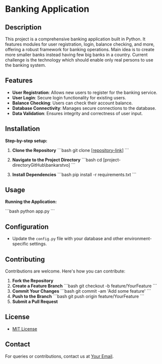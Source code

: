 
# **Banking Application**

## **Description**

This project is a comprehensive banking application built in Python. It features modules for user registration, login, balance checking, and more, offering a robust framework for banking operations. Main idea is to create more smaller banks instead having few big banks in a country. Current challenge is the technology which should enable only real persons to use the banking system. 

## **Features**

- **User Registration**: Allows new users to register for the banking service.
- **User Login**: Secure login functionality for existing users.
- **Balance Checking**: Users can check their account balance.
- **Database Connectivity**: Manages secure connections to the database.
- **Data Validation**: Ensures integrity and correctness of user input.

## **Installation**

**Step-by-step setup:**

1. **Clone the Repository**
   \`\`\`bash
   git clone [[repository-link](https://github.com/koke1997/bankarstvo)]
   \`\`\`

2. **Navigate to the Project Directory**
   \`\`\`bash
   cd [project-directoryGitHub\bankarstvo]
   \`\`\`

3. **Install Dependencies**
   \`\`\`bash
   pip install -r requirements.txt
   \`\`\`

## **Usage**

**Running the Application:**

\`\`\`bash
python app.py
\`\`\`

## **Configuration**

- Update the `config.py` file with your database and other environment-specific settings.

## **Contributing**

Contributions are welcome. Here's how you can contribute:

1. **Fork the Repository**
2. **Create a Feature Branch**
   \`\`\`bash
   git checkout -b feature/YourFeature
   \`\`\`
3. **Commit Your Changes**
   \`\`\`bash
   git commit -am 'Add some feature'
   \`\`\`
4. **Push to the Branch**
   \`\`\`bash
   git push origin feature/YourFeature
   \`\`\`
5. **Submit a Pull Request**

## **License**

- [MIT License](LICENSE)

## **Contact**

For queries or contributions, contact us at [Your Email](mailto:ivankokalovic@protonmail.ch).
